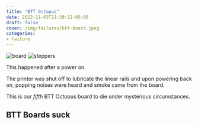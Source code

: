 ```yaml
---
title: "BTT Octopus"
date: 2022-11-03T21:39:12-05:00
draft: false
cover: /img/failures/btt-board.jpeg
categories:
- failure
---
```


![board](img/failures/btt-board.jpeg)
![steppers](img/failures/btt-steppers.jpeg)

This happened after a power on.


The printer was shut off to lubricate the linear rails and upon powering back on, popping noises were heard and smoke came from the board.

This is our *fifth* BTT Octopus board to die under mysterious circumstances.

## BTT Boards suck
